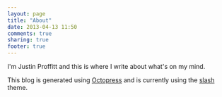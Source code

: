 ```yaml
---
layout: page
title: "About"
date: 2013-04-13 11:50
comments: true
sharing: true
footer: true
---
```


I'm Justin Proffitt and this is where I write about what's on my mind.

This blog is generated using [Octopress][] and is currently using the [slash][]
theme.

  [Octopress]: http://octopress.org/
  [slash]: http://zespia.tw/Octopress-Theme-Slash/
